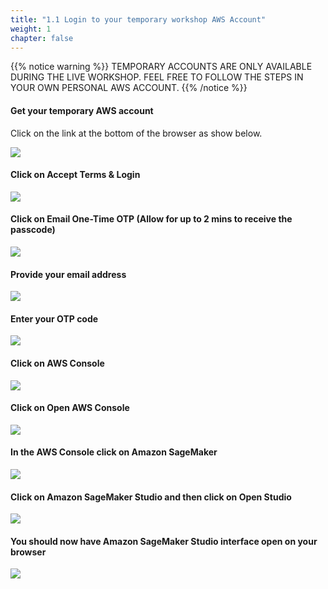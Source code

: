```yaml
---
title: "1.1 Login to your temporary workshop AWS Account"
weight: 1
chapter: false
---
```


{{% notice warning %}}
TEMPORARY ACCOUNTS ARE ONLY AVAILABLE DURING THE LIVE WORKSHOP.
FEEL FREE TO FOLLOW THE STEPS IN YOUR OWN PERSONAL AWS ACCOUNT.
{{% /notice %}}

#### Get your temporary AWS account

Click on the link at the bottom of the browser as show below.

![](/images/setup/setup1.png)

#### Click on Accept Terms & Login

![](/images/setup/setup2.png)

#### Click on Email One-Time OTP (Allow for up to 2 mins to receive the passcode)
![](/images/setup/setup3.png)

#### Provide your email address
![](/images/setup/setup4.png)

#### Enter your OTP code
![](/images/setup/setup5.png)

#### Click on AWS Console
![](/images/setup/setup6.png)

#### Click on Open AWS Console
![](/images/setup/setup7.png)

#### In the AWS Console click on Amazon SageMaker
![](/images/setup/setup8.png)

#### Click on Amazon SageMaker Studio and then click on Open Studio
![](/images/setup/setup9.png)

#### You should now have Amazon SageMaker Studio interface open on your browser
![](/images/setup/setup10.png)
